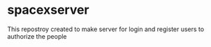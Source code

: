 # spacexserver
This repostroy created to make server for login and register users to authorize the people
